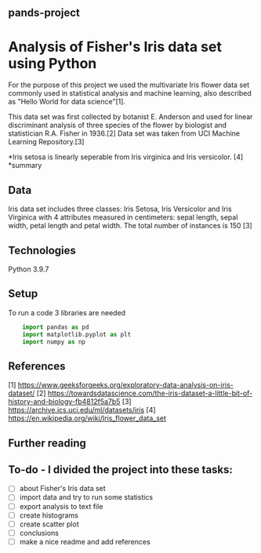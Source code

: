 ## pands-project
# Analysis of Fisher's Iris data set using Python 
For the purpose of this project we used the multivariate Iris flower data set commonly used in statistical analysis and machine learning, also described as "Hello World for data science"[1]. 

This data set was first collected by botanist E. Anderson and used for linear discriminant analysis of three species of the flower by biologist and statistician R.A. Fisher in 1936.[2] Data set was taken from UCI Machine Learning Repository.[3] 

*Iris setosa is linearly seperable from Iris virginica and Iris versicolor. [4]
*summary

## Data 
Iris data set includes three classes: Iris Setosa, Iris Versicolor and Iris Virginica with 4 attributes measured in centimeters: sepal length, sepal width, petal length and petal width. The total number of instances is 150 [3]

## Technologies
Python 3.9.7

## Setup
To run a code 3 libraries are needed
```python
    import pandas as pd
    import matplotlib.pyplot as plt
    import numpy as np
```




















## References
[1] https://www.geeksforgeeks.org/exploratory-data-analysis-on-iris-dataset/
[2] https://towardsdatascience.com/the-iris-dataset-a-little-bit-of-history-and-biology-fb4812f5a7b5
[3] https://archive.ics.uci.edu/ml/datasets/iris
[4] https://en.wikipedia.org/wiki/Iris_flower_data_set


## Further reading


## To-do - I divided the project into these tasks:
- [ ] about Fisher's Iris data set
- [ ] import data and try to run some statistics
- [ ] export analysis to text file
- [ ] create histograms
- [ ] create scatter plot
- [ ] conclusions 
- [ ] make a nice readme and add references
